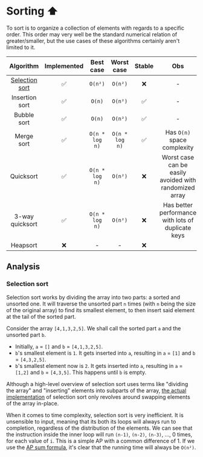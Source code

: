 # Sorting ⬆️

To sort is to organize a collection of elements with regards to a specific
order. This order may very well be the standard numerical relation of
greater/smaller, but the use cases of these algorithms certainly aren't limited
to it.

|             Algorithm             | Implemented |   Best case    |   Worst case   | Stable |                          Obs                           |
| :-------------------------------: | :---------: | :------------: | :------------: | :----: | :----------------------------------------------------: |
| [Selection sort](#selection-sort) |     ✅      |    `O(n²)`     |    `O(n²)`     |   ❌   |                           -                            |
|          Insertion sort           |     ✅      |     `O(n)`     |    `O(n²)`     |   ✅   |                           -                            |
|            Bubble sort            |     ✅      |     `O(n)`     |    `O(n²)`     |   ✅   |                           -                            |
|            Merge sort             |     ✅      | `O(n * log n)` | `O(n * log n)` |   ✅   |              Has `O(n)` space complexity               |
|             Quicksort             |     ✅      | `O(n * log n)` |    `O(n²)`     |   ❌   | Worst case can be easily avoided with randomized array |
|          3-way quicksort          |     ✅      | `O(n * log n)` |    `O(n²)`     |   ❌   |   Has better performance with lots of duplicate keys   |
|             Heapsort              |     ❌      |       -        |       -        |   ❌   |                                                        |

## Analysis

### Selection sort

Selection sort works by dividing the array into two parts: a sorted and unsorted
one. It will traverse the unsorted part `n` times (with `n` being the size of
the original array) to find its smallest element, to then insert said element at
the tail of the sorted part.

Consider the array `[4,1,3,2,5]`. We shall call the sorted part `a` and the
unsorted part `b`.

- Initially, `a` = `[]` and `b` = `[4,1,3,2,5]`.
- `b`'s smallest element is `1`. It gets inserted into `a`, resulting in `a` =
  `[1]` and `b` = `[4,3,2,5]`.
- `b`'s smallest element now is `2`. It gets inserted into `a`, resulting in `a`
  = `[1,2]` and `b` = `[4,3,5]`. This happens until `b` is empty.

Although a high-level overview of selection sort uses terms like "dividing the
array" and "inserting" elements into subparts of the array,
[the actual implementation](./selectionSort.js) of selection sort only revolves
around swapping elements of the array in-place.

When it comes to time complexity, selection sort is very inefficient. It is
unsensible to input, meaning that its both its loops will always run to
completion, regardless of the distribution of the elements. We can see that the
instruction inside the inner loop will run `(n-1)`, `(n-2)`, `(n-3)`, ..., 0
times, for each value of `i`. This is a simple AP with a common difference of 1.
If we use the
[AP sum formula](https://en.wikipedia.org/wiki/Arithmetic_progression#Sum), it's
clear that the running time will always be `O(n²)`.
